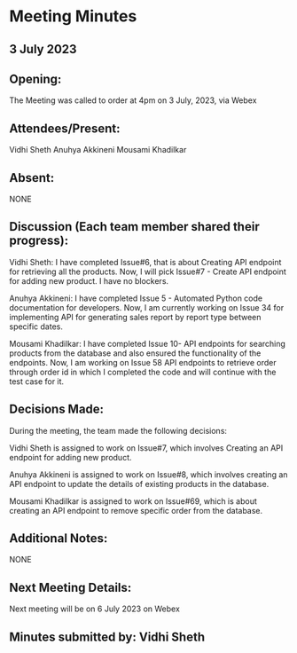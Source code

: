 # Meeting Minutes 

## 3 July 2023

## Opening:
The Meeting was called to order at 4pm on 3 July, 2023, via Webex

## Attendees/Present:
Vidhi Sheth
Anuhya Akkineni
Mousami Khadilkar

## Absent:
NONE

## Discussion (Each team member shared their progress):

Vidhi Sheth:
I have completed Issue#6, that is about Creating API endpoint for retrieving all the products. Now, I will pick Issue#7 - Create API endpoint for adding new product. I have no blockers.

Anuhya Akkineni:
I have completed Issue 5 - Automated Python code documentation for developers. Now, I am currently working on Issue 34 for implementing API for generating sales report by report type between specific dates.

Mousami Khadilkar:
I have completed Issue 10- API endpoints for searching products from the database and also ensured the functionality of the endpoints. Now, I am working on Issue 58 API endpoints to retrieve order through order id in which I completed the code and will continue with the test case for it.

## Decisions Made:

During the meeting, the team made the following decisions:

Vidhi Sheth is assigned to work on Issue#7, which involves Creating an API endpoint for adding new product.

Anuhya Akkineni is assigned to work on Issue#8, which involves creating an API endpoint to update the details of existing products in the database.

Mousami Khadilkar is assigned to work on Issue#69, which is about creating an API endpoint to remove specific order from the database.

## Additional Notes:
NONE

## Next Meeting Details:
Next meeting will be on 6 July 2023 on Webex

## Minutes submitted by:  Vidhi Sheth
